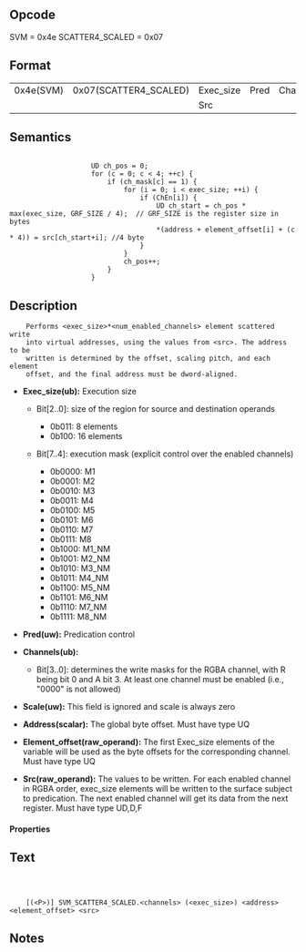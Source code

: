 <!---======================= begin_copyright_notice ============================

Copyright (C) 2020-2022 Intel Corporation

SPDX-License-Identifier: MIT

============================= end_copyright_notice ==========================-->

## Opcode

  SVM = 0x4e
  SCATTER4_SCALED = 0x07

## Format

| | | | | | | |
| --- | --- | --- | --- | --- | --- | --- |
| 0x4e(SVM) | 0x07(SCATTER4_SCALED) | Exec_size | Pred | Channels | Scale | Address | Element_offset |
|           |                       | Src       |      |          |       |         |                |


## Semantics


```

                    UD ch_pos = 0;
                    for (c = 0; c < 4; ++c) {
                        if (ch_mask[c] == 1) {
                            for (i = 0; i < exec_size; ++i) {
                                if (ChEn[i]) {
                                    UD ch_start = ch_pos * max(exec_size, GRF_SIZE / 4);  // GRF_SIZE is the register size in bytes
                                    *(address + element_offset[i] + (c * 4)) = src[ch_start+i]; //4 byte
                                }
                            }
                            ch_pos++;
                        }
                    }
```

## Description





```
    Performs <exec_size>*<num_enabled_channels> element scattered write
    into virtual addresses, using the values from <src>. The address to be
    written is determined by the offset, scaling pitch, and each element
    offset, and the final address must be dword-aligned.
```


- **Exec_size(ub):** Execution size

  - Bit[2..0]: size of the region for source and destination operands

    - 0b011:  8 elements
    - 0b100:  16 elements
  - Bit[7..4]: execution mask (explicit control over the enabled channels)

    - 0b0000:  M1
    - 0b0001:  M2
    - 0b0010:  M3
    - 0b0011:  M4
    - 0b0100:  M5
    - 0b0101:  M6
    - 0b0110:  M7
    - 0b0111:  M8
    - 0b1000:  M1_NM
    - 0b1001:  M2_NM
    - 0b1010:  M3_NM
    - 0b1011:  M4_NM
    - 0b1100:  M5_NM
    - 0b1101:  M6_NM
    - 0b1110:  M7_NM
    - 0b1111:  M8_NM

- **Pred(uw):** Predication control


- **Channels(ub):**

  - Bit[3..0]: determines the write masks for the RGBA channel, with R being bit 0 and A bit 3. At least one channel must be enabled (i.e., "0000" is not allowed)


- **Scale(uw):** This field is ignored and scale is always zero


- **Address(scalar):** The global byte offset. Must have type UQ


- **Element_offset(raw_operand):** The first Exec_size elements of the variable will be used as the byte offsets for the corresponding channel. Must have type UQ


- **Src(raw_operand):** The values to be written.  For each enabled channel in RGBA order, exec_size elements will be written to the surface subject to predication. The next enabled channel will get its data from the next register. Must have type UD,D,F


#### Properties




## Text
```



    [(<P>)] SVM_SCATTER4_SCALED.<channels> (<exec_size>) <address> <element_offset> <src>
```
## Notes





